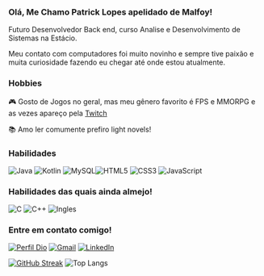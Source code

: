 ### Olá, Me Chamo Patrick Lopes apelidado de Malfoy!

Futuro Desenvolvedor Back end, curso Analise e Desenvolvimento de Sistemas na Estácio.

Meu contato com computadores foi muito novinho e sempre tive paixão e muita curiosidade fazendo eu chegar até onde estou atualmente.

### Hobbies

🎮 Gosto de Jogos no geral, mas meu gênero favorito é FPS e MMORPG e as vezes apareço pela [Twitch](https://www.twitch.tv/malfoy_mk)

📚 Amo ler comumente prefiro light novels!


### Habilidades

![Java](https://img.shields.io/badge/java-%23ED8B00.svg?style=for-the-badge&logo=openjdk&logoColor=white) ![Kotlin](https://img.shields.io/badge/Kotlin-0095D5?&style=for-the-badge&logo=kotlin&logoColor=white) ![MySQL](https://img.shields.io/badge/MySQL-00000F?style=for-the-badge&logo=mysql&logoColor=white)![HTML5](https://img.shields.io/badge/HTML5-E34F26?style=for-the-badge&logo=html5&logoColor=white) ![CSS3](https://img.shields.io/badge/CSS3-1572B6?style=for-the-badge&logo=css3&logoColor=white) ![JavaScript](https://img.shields.io/badge/JavaScript-F7DF1E?style=for-the-badge&logo=javascript&logoColor=black)


### Habilidades das quais ainda almejo!

![C](https://img.shields.io/badge/C-00599C?style=for-the-badge&logo=c&logoColor=white) ![C++](https://img.shields.io/badge/C%2B%2B-00599C?style=for-the-badge&logo=c%2B%2B&logoColor=white)
![Ingles](https://img.shields.io/badge/Ingles-0095D5?style=for-the-badge&)


### Entre em contato comigo!

[![Perfil Dio](https://img.shields.io/badge/-Meu%20Perfil%20na%20DIO-30A3DC?style=for-the-badge)](https://dio.me/users/lopes_patrick4)
[![Gmail](https://img.shields.io/badge/Gmail-333333?style=for-the-badge&logo=gmail&logoColor=red)](mailto:lopes.patrick4@gmail.com)
[![LinkedIn](https://img.shields.io/badge/LinkedIn-0077B5?style=for-the-badge&logo=linkedin&logoColor=white)](www.linkedin.com/in/patrick-lopes-mk3510)

[![GitHub Streak](https://streak-stats.demolab.com?user=MalfoyMK&theme=ocean-dark&locale=pt_BR&date_format=n%2Fj%5B%2FY%5D)](https://git.io/streak-stats) ![Top Langs](https://github-readme-stats-git-masterrstaa-rickstaa.vercel.app/api/top-langs/?username=MalfoyMK&bg_color=000&border_color=30A3DC&title_color=E94D5F&text_color=FFF)